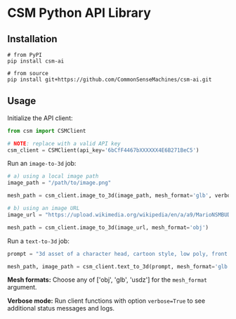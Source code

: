 # CSM Python API Library

## Installation

```
# from PyPI
pip install csm-ai

# from source
pip install git+https://github.com/CommonSenseMachines/csm-ai.git
```

## Usage

Initialize the API client:

```python
from csm import CSMClient

# NOTE: replace with a valid API key
csm_client = CSMClient(api_key='6bCfF4467bXXXXXX4E6B271BeC5')
```

Run an `image-to-3d` job:

```python
# a) using a local image path
image_path = "/path/to/image.png"

mesh_path = csm_client.image_to_3d(image_path, mesh_format='glb', verbose=True)

# b) using an image URL
image_url = "https://upload.wikimedia.org/wikipedia/en/a/a9/MarioNSMBUDeluxe.png"

mesh_path = csm_client.image_to_3d(image_url, mesh_format='obj')
```

Run a `text-to-3d` job:

```python
prompt = "3d asset of a character head, cartoon style, low poly, front view"

mesh_path, image_path = csm_client.text_to_3d(prompt, mesh_format='glb')
```

**Mesh formats:** Choose any of ['obj', 'glb', 'usdz'] for the `mesh_format` argument.

**Verbose mode:** Run client functions with option `verbose=True` to see additional status messages and logs.

